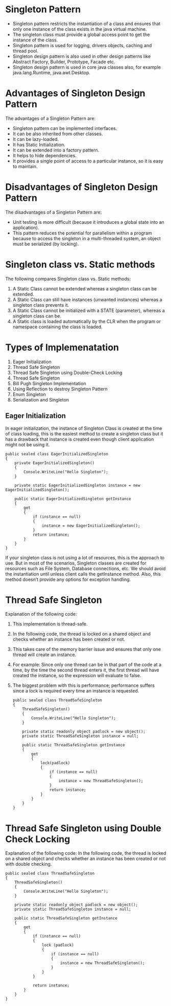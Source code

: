 # Singleton Pattern

* Singleton pattern restricts the instantiation of a class and ensures that only one instance of the class exists in the java virtual machine.
* The singleton class must provide a global access point to get the instance of the class.
* Singleton pattern is used for logging, drivers objects, caching and thread pool.
* Singleton design pattern is also used in other design patterns like Abstract Factory, Builder, Prototype, Facade etc.
* Singleton design pattern is used in core java classes also, for example java.lang.Runtime, java.awt.Desktop.

# Advantages of Singleton Design Pattern
 
The advantages of a Singleton Pattern are:
* Singleton pattern can be implemented interfaces.
* It can be also inherited from other classes.
* It can be lazy-loaded.
* It has Static Initialization.
* It can be extended into a factory pattern.
* It helps to hide dependencies.
* It provides a single point of access to a particular instance, so it is easy to maintain.

# Disadvantages of Singleton Design Pattern
 
The disadvantages of a Singleton Pattern are:
* Unit testing is more difficult (because it introduces a global state into an application).
* This pattern reduces the potential for parallelism within a program because to access the singleton in a multi-threaded system, an object must be serialized (by locking).

# Singleton class vs. Static methods
 
The following compares Singleton class vs. Static methods:
1. A Static Class cannot be extended whereas a singleton class can be extended.
2. A Static Class can still have instances (unwanted instances) whereas a singleton class prevents it.
3. A Static Class cannot be initialized with a STATE (parameter), whereas a singleton class can be.
4. A Static class is loaded automatically by the CLR when the program or namespace containing the class is loaded.

# Types of Implemenatation

1. Eager Initialization
2. Thread Safe Singleton
3. Thread Safe Singleton using Double-Check Locking
4. Thread Safe Singleton
5. Bill Pugh Singleton Implementation
6. Using Reflection to destroy Singleton Pattern
7. Enum Singleton
8. Serialization and Singleton

## Eager Initialization

In eager initialization, the instance of Singleton Class is created at the time of class loading, this is the easiest method to create a singleton 
class but it has a drawback that instance is created even though client application might not be using it.

    public sealed class EagerInitializedSingleton
    {
        private EagerInitializedSingleton() 
        {
            Console.WriteLine("Hello Singleton");
        }

        private static EagerInitializedSingleton instance = new EagerInitializedSingleton();

        public static EagerInitializedSingleton getInstance
        {
            get
            {
                if (instance == null)
                {
                    instance = new EagerInitializedSingleton();
                }
                return instance;
            } 
        }
    }
    
If your singleton class is not using a lot of resources, this is the approach to use. But in most of the scenarios, Singleton classes are created for 
resources such as File System, Database connections, etc. We should avoid the instantiation until unless client calls the getInstance method. 
Also, this method doesn’t provide any options for exception handling.

# Thread Safe Singleton

Explanation of the following code:
1. This implementation is thread-safe.
2. In the following code, the thread is locked on a shared object and checks whether an instance has been created or not.
3. This takes care of the memory barrier issue and ensures that only one thread will create an instance.
4. For example: Since only one thread can be in that part of the code at a time, by the time the second thread enters it, the first thread will have created the instance, so the expression will evaluate to false.
5. The biggest problem with this is performance; performance suffers since a lock is required every time an instance is requested.

       public sealed class ThreadSafeSingleton
       {
           ThreadSafeSingleton()
           {
               Console.WriteLine("Hello Singleton");
           }

           private static readonly object padlock = new object();
           private static ThreadSafeSingleton instance = null;

           public static ThreadSafeSingleton getInstance
           {
               get
               {
                   lock(padlock)
                   {
                       if (instance == null)
                       {
                           instance = new ThreadSafeSingleton();
                       }
                       return instance;
                   }
               }
           }
       }

# Thread Safe Singleton using Double Check Locking

Explanation of the following code:
In the following code, the thread is locked on a shared object and checks whether an instance has been created or not with double checking.

    public sealed class ThreadSafeSingleton
    {
        ThreadSafeSingleton()
        {
            Console.WriteLine("Hello Singleton");
        }

        private static readonly object padlock = new object();
        private static ThreadSafeSingleton instance = null;

        public static ThreadSafeSingleton getInstance
        {
            get
            {
                if (instance == null)
                {
                    lock (padlock)
                    {
                        if (instance == null)
                        {
                            instance = new ThreadSafeSingleton();
                        }
                    }
                }
                
                return instance;
            }
        }
    }
